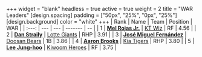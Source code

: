 +++
widget = "blank"
headless = true
active = true
weight = 2
title = "WAR Leaders"
[design.spacing]
padding = ["50px", "25%", "0px", "25%"]
[design.background]
color = "white"
+++
| Rank | Name | Team | Position | WAR |
| :---: | --- | --- | ------- | -- |
| 1 | [**Mel Rojas Jr.**](/players/11380) | [KT Wiz](/teams/KTWiz) | RF | 4.56 |
| 2 | [**Dan Straily**](/players/13648) | [Lotte Giants](/teams/LotteGiants) | RHP | 3.91 |
| 3 | [**José Miguel Fernández**](/players/12514) | [Doosan Bears](/teams/DoosanBears) | 1B | 3.86 |
| 4 | [**Aaron Brooks**](/players/13760) | [Kia Tigers](/teams/KiaTigers) | RHP | 3.80 |
| 5 | [**Lee Jung-hoo**](/players/10673) | [Kiwoom Heroes](/teams/KiwoomHeroes) | RF | 3.75 |
